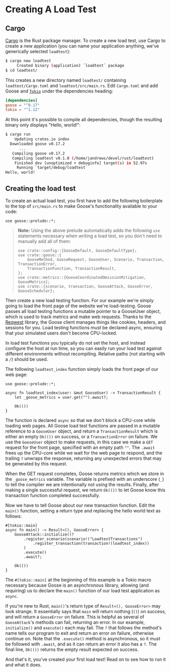 # Creating A Load Test

## Cargo

[Cargo](https://doc.rust-lang.org/cargo/) is the Rust package manager. To create a new load test, use Cargo to create a new application (you can name your application anything, we've generically selected `loadtest`):

```bash
$ cargo new loadtest
     Created binary (application) `loadtest` package
$ cd loadtest/
```

This creates a new directory named `loadtest/` containing `loadtest/Cargo.toml` and `loadtest/src/main.rs`. Edit `Cargo.toml` and add Goose and [`Tokio`](https://tokio.rs/) under the dependencies heading:

```toml
[dependencies]
goose = "^0.17"
tokio = "^1.12"
```

At this point it's possible to compile all dependencies, though the resulting binary only displays "Hello, world!":

```bash
$ cargo run
    Updating crates.io index
  Downloaded goose v0.17.2
      ...
   Compiling goose v0.17.2
   Compiling loadtest v0.1.0 (/home/jandrews/devel/rust/loadtest)
    Finished dev [unoptimized + debuginfo] target(s) in 52.97s
     Running `target/debug/loadtest`
Hello, world!
```

## Creating the load test

To create an actual load test, you first have to add the following boilerplate to the top of `src/main.rs` to make Goose's functionality available to your code:

```rust,ignore
use goose::prelude::*;
```

> **Note:** Using the above prelude automatically adds the following `use` statements necessary when writing a load test, so you don't need to manually add all of them:
>
> ```rust,ignore
> use crate::config::{GooseDefault, GooseDefaultType};
> use crate::goose::{
>     GooseMethod, GooseRequest, GooseUser, Scenario, Transaction, TransactionError,
>     TransactionFunction, TransactionResult,
> };
> use crate::metrics::{GooseCoordinatedOmissionMitigation, GooseMetrics};
> use crate::{scenario, transaction, GooseAttack, GooseError, GooseScheduler};
> ```

Then create a new load testing function. For our example we're simply going to load the front page of the website we're load-testing. Goose passes all load testing functions a mutable pointer to a GooseUser object, which is used to track metrics and make web requests. Thanks to the [Reqwest](https://docs.rs/reqwest/) library, the Goose client manages things like cookies, headers, and sessions for you. Load testing functions must be declared async, ensuring that your simulated users don't become CPU-locked.

In load test functions you typically do not set the host, and instead configure the host at run time, so you can easily run your load test against different environments without recompiling. Relative paths (not starting with a `/`) should be used.

The following `loadtest_index` function simply loads the front page of our web page:

```rust,ignore
use goose::prelude::*;

async fn loadtest_index(user: &mut GooseUser) -> TransactionResult {
    let _goose_metrics = user.get("").await?;

    Ok(())
}
```

The function is declared `async` so that we don't block a CPU-core while loading web pages. All Goose load test functions are passed in a mutable reference to a `GooseUser` object, and return a `TransactionResult` which is either an empty `Ok(())` on success, or a `TransactionError` on failure. We use the `GooseUser` object to make requests, in this case we make a `GET` request for the front page, specified with an empty path `""`. The `.await` frees up the CPU-core while we wait for the web page to respond, and the trailing `?` unwraps the response, returning any unexpected errors that may be generated by this request.

When the GET request completes, Goose returns metrics which we store in the  `_goose_metrics` variable. The variable is prefixed with an underscore (`_`) to tell the compiler we are intentionally not using the results. Finally, after making a single successful request, we return `Ok(())` to let Goose know this transaction function completed successfully.

Now we have to tell Goose about our new transaction function. Edit the `main()` function, setting a return type and replacing the hello world text as follows:

```rust,ignore
#[tokio::main]
async fn main() -> Result<(), GooseError> {
    GooseAttack::initialize()?
        .register_scenario(scenario!("LoadtestTransactions")
            .register_transaction(transaction!(loadtest_index))
        )
        .execute()
        .await?;

    Ok(())
}
```

The `#[tokio::main]` at the beginning of this example is a Tokio macro necessary because Goose is an asynchronous library, allowing (and requiring) us to declare the `main()` function of our load test application as `async`.

If you're new to Rust, `main()`'s return type of `Result<(), GooseError>` may look strange. It essentially says that `main` will return nothing (`()`) on success, and will return a `GooseError` on failure. This is helpful as several of `GooseAttack`'s methods can fail, returning an error. In our example, `initialize()` and `execute()` each may fail. The `?` that follows the method's name tells our program to exit and return an error on failure, otherwise continue on. Note that the `.execute()` method is asynchronous, so it must be followed with `.await`, and as it can return an error it also has a `?`. The final line, `Ok(())` returns the empty result expected on success.

And that's it, you've created your first load test! Read on to see how to run it and what it does.
